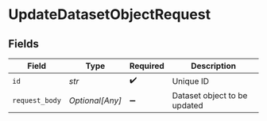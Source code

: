 # UpdateDatasetObjectRequest


## Fields

| Field                        | Type                         | Required                     | Description                  |
| ---------------------------- | ---------------------------- | ---------------------------- | ---------------------------- |
| `id`                         | *str*                        | :heavy_check_mark:           | Unique ID                    |
| `request_body`               | *Optional[Any]*              | :heavy_minus_sign:           | Dataset object to be updated |